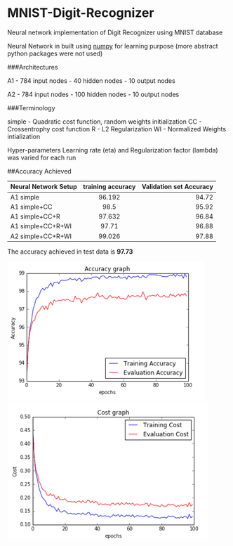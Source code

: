 # MNIST-Digit-Recognizer
Neural network implementation of Digit Recognizer using MNIST database

Neural Network in built using [numpy](http://www.numpy.org/) for learning purpose (more abstract python packages were not used) 

###Architectures

A1 - 784 input nodes - 40 hidden nodes - 10 output nodes

A2 - 784 input nodes - 100 hidden nodes - 10 output nodes

###Terminology

simple - Quadratic cost function, random weights initialization
CC - Crossentrophy cost function
R - L2 Regularization
WI - Normalized Weights intialization

Hyper-parameters Learning rate (eta) and Regularization factor (lambda) was varied for each run

##Accuracy Achieved

| Neural Network Setup      | training accuracy           | Validation set Accuracy  |
| ------------------------- |:---------------------------:| ------------------------:|
| A1 simple                 | 96.192                      | 94.72                    |
| A1 simple+CC              | 98.5                        | 95.92                    |
| A1 simple+CC+R            | 97.632                      | 96.84                    |
| A1 simple+CC+R+WI         | 97.71                       | 96.88                    |
| A2 simple+CC+R+WI         | 99.026                      | 97.88                    |

The accuracy achieved in test data is __97.73__

![result accuracy](https://github.com/gautham20/MNIST-Digit-Recognizer/blob/master/resulta.png)
![result cost](https://github.com/gautham20/MNIST-Digit-Recognizer/blob/master/resultc.png)
